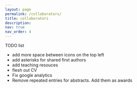 ```yaml
---
layout: page
permalink: /collaborators/
title: collaborators
description:
nav: true
nav_order: 4
---
```


TODO list
- add more space between icons on the top left
- add asterisks for shared first authors
- add teaching resouces
- flesh out CV 
- Fix google analytics
- Remove repeated entries for abstracts. Add them as awards